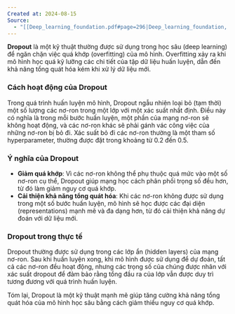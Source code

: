 ```yaml
---
Created at: 2024-08-15
Source:
  - "[[Deep_learning_foundation.pdf#page=296|Deep_learning_foundation, p.279]]"
---
```

**Dropout** là một kỹ thuật thường được sử dụng trong học sâu (deep learning) để ngăn chặn việc quá khớp (overfitting) của mô hình. Overfitting xảy ra khi mô hình học quá kỹ lưỡng các chi tiết của tập dữ liệu huấn luyện, dẫn đến khả năng tổng quát hóa kém khi xử lý dữ liệu mới.

### Cách hoạt động của Dropout
Trong quá trình huấn luyện mô hình, Dropout ngẫu nhiên loại bỏ (tạm thời) một số lượng các nơ-ron trong một lớp với một xác suất nhất định. Điều này có nghĩa là trong mỗi bước huấn luyện, một phần của mạng nơ-ron sẽ không hoạt động, và các nơ-ron khác sẽ phải gánh vác công việc của những nơ-ron bị bỏ đi. Xác suất bỏ đi các nơ-ron thường là một tham số hyperparameter, thường được đặt trong khoảng từ 0.2 đến 0.5.

### Ý nghĩa của Dropout
- **Giảm quá khớp**: Vì các nơ-ron không thể phụ thuộc quá mức vào một số nơ-ron cụ thể, Dropout giúp mạng học cách phân phối trọng số đều hơn, từ đó làm giảm nguy cơ quá khớp.
- **Cải thiện khả năng tổng quát hóa**: Khi các nơ-ron không được sử dụng trong một số bước huấn luyện, mô hình sẽ học được các đại diện (representations) mạnh mẽ và đa dạng hơn, từ đó cải thiện khả năng dự đoán với dữ liệu mới.

### Dropout trong thực tế
Dropout thường được sử dụng trong các lớp ẩn (hidden layers) của mạng nơ-ron. Sau khi huấn luyện xong, khi mô hình được sử dụng để dự đoán, tất cả các nơ-ron đều hoạt động, nhưng các trọng số của chúng được nhân với xác suất dropout để đảm bảo rằng tổng đầu ra của lớp vẫn được duy trì tương đương với quá trình huấn luyện.

Tóm lại, Dropout là một kỹ thuật mạnh mẽ giúp tăng cường khả năng tổng quát hóa của mô hình học sâu bằng cách giảm thiểu nguy cơ quá khớp.